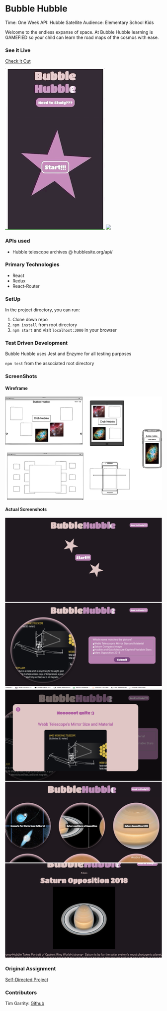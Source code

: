 # Bubble Hubble

Time: One Week
API: Hubble Satellite
Audience: Elementary School Kids

Welcome to the endless expanse of space. At Bubble Hubble learning is GAMEFIED so your child can learn the road maps of the cosmos with ease.

### See it Live
[Check it Out](https://salamandastron1.github.io/hubble-bubble)

![](https://raw.githubusercontent.com/Salamandastron1/hubble-bubble/0e53fd729ef1b28476fcac4c45caba5427bb716e/public/mobile_bubble.gif)
![](https://raw.githubusercontent.com/Salamandastron1/hubble-bubble/0e53fd729ef1b28476fcac4c45caba5427bb716e/public/desktop_bubble.gif)

### APIs used
* Hubble telescope archives @ hubblesite.org/api/

### Primary Technologies
* React
* Redux
* React-Router

### SetUp

In the project directory, you can run:

1. Clone down repo
2. `npm install` from root directory
3. `npm start` and visit `localhost:3000` in your browser

### Test Driven Development

Bubble Hubble uses Jest and Enzyme for all testing purposes

`npm test` from the associated root directory

### ScreenShots

#### Wireframe

![Wireframe](./public/bubble-hubble.png)

#### Actual Screenshots

![ScreenShot1](./public/1-screenshot.png)
![ScreenShot2](./public/2-screenshot.png)
![ScreenShot3](./public/3-screenshot.png)
![ScreenShot4](./public/4-screenshot.png)
![ScreenShot5](./public/5-screenshot.png)

### Original Assignment

[Self-Directed Project](http://frontend.turing.io/projects/self-directed-project.html)

### Contributors

Tim Garrity: [Github](https://github.com/Salamandastron1)<br>
